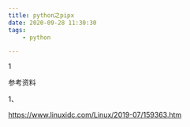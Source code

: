 ```yaml
---
title: python之pipx
date: 2020-09-28 11:30:30
tags:
	- python

---
```


1

参考资料

1、

https://www.linuxidc.com/Linux/2019-07/159363.htm